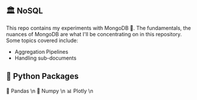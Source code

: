 ## :classical_building: NoSQL 
This repo contains my experiments with MongoDB :seedling:. The fundamentals, the nuances of MongoDB are what I'll be concentrating on in this repository. Some topics covered include:
* Aggregation Pipelines
* Handling sub-documents


## :gift: Python Packages
 :panda_face: Pandas \n
 :1234: Numpy \n
 :bar_chart: Plotly \n

